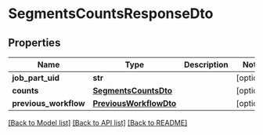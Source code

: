 # SegmentsCountsResponseDto

## Properties
Name | Type | Description | Notes
------------ | ------------- | ------------- | -------------
**job_part_uid** | **str** |  | [optional] 
**counts** | [**SegmentsCountsDto**](SegmentsCountsDto.md) |  | [optional] 
**previous_workflow** | [**PreviousWorkflowDto**](PreviousWorkflowDto.md) |  | [optional] 

[[Back to Model list]](../README.md#documentation-for-models) [[Back to API list]](../README.md#documentation-for-api-endpoints) [[Back to README]](../README.md)


